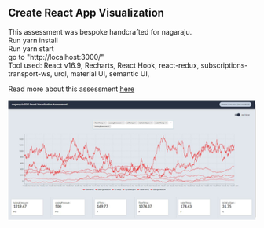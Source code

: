 ## Create React App Visualization

This assessment was bespoke handcrafted for nagaraju.<br/>
Run yarn install <br/>
Run yarn start<br/>
go to "http://localhost:3000/"
<br/>
Tool used: React v16.9, Recharts, React Hook, react-redux, subscriptions-transport-ws, urql, material UI, semantic UI,

Read more about this assessment [here](https://react.eogresources.com)

<img src="EGO_wether.JPG" alt="drawing" width="800"/>
